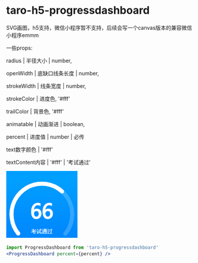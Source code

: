 # taro-h5-progressdashboard
SVG画图，h5支持，微信小程序暂不支持，后续会写一个canvas版本的兼容微信小程序emmm


一些props:

radius | 半径大小 | number,

openWidth | 底缺口线条长度 | number,

strokeWidth | 线条宽度 | number,

strokeColor | 进度色, '#fff'

trailColor | 背景色, '#fff'

animatable | 动画渐进 | boolean,

percent | 进度值 | number | 必传

text数字颜色 | '#fff'

textContent内容 | '#fff' | '考试通过'

![image](https://github.com/catXiaoXiao/taro-h5-progressDashboard/blob/master/ProgressDashboard/logo1.png)
```jsx
import ProgressDashboard from 'taro-h5-progressdashboard'
<ProgressDashboard percent={percent} />


